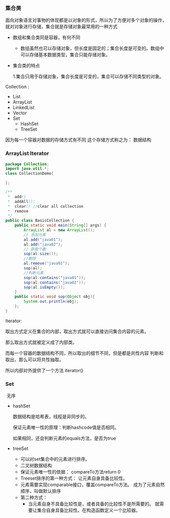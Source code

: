 

### 集合类

面向对象语言对事物的体现都是以对象的形式，所以为了方便对多个对象的操作，就对对象进行存储，集合就是存储对象最常用的一种方式



* 数组和集合类同是容器，有何不同

  * 数组虽然也可以存储对象，但长度是固定的；集合长度是可变的。数组中可以存储基本数据类型，集合只能存储对象。

* 集合类的特点

  1.集合只用于存储对象，集合长度是可变的，集合可以存储不同类型的对象。



Collection :

 * List
  * ArrayList
  * LinkedList
  * Vector
 * Set
    * HashSet
    * TreeSet

因为每一个容器对数据的存储方式有不同 这个存储方式称之为： 数据结构



### ArrayList Iterator

```java
package Collection;
import java.util.*;
class CollectionDemo{

};

/**
 *  add()
 *  addAll();
 *  clear() //clear all collection
 *  remove
 */
public class BasicCollection {
    public static void main(String[] args) {
        ArrayList al = new ArrayList();
        // 添加元素
        al.add("java01");
        al.add("java02");
        // 获取个数
        sop(al.size());
        //删除
        al.remove("java01");
        sop(al);
        //判断元素
        sop(al.contains("java01"));
        sop(al.contains("java02"));
        sop(al.isEmpty());
    }
    public static void sop(Object obj){
        System.out.println(obj);
    };
}
```

Iterator:

取出方式定义在集合的内部，取出方式就可以直接访问集合内容的元素。

那么取出方式就被定义成了内部类。

而每一个容器的数据结构不同，所以取出的细节不同，但是都是共性内容 判断和取出，那么可以将共性抽取。

所以内部对外提供了一个方法 iterator()









### Set

​	无序

* hashSet

  数据结构是哈希表，线程是非同步的。

  保证元素唯一性的原理：判断hashcode值是否相同。

  如果相同，还会判断元素的equals方法，是否为true

* treeSet

  * 可以对set集合中的元素进行排序。
  * 二叉树数据结构
  * 保证元素唯一性的依据： compareTo方法return 0
  * Treeset排序的第一种方式： 让元素自身具备比较性。
  * 元素需要实现comparable接口，覆盖compareTo方法。 成为了元素自然顺序，叫做默认排序
  * 第二种方式：
    * 当元素自身不具备比较性是，或者具备的比较性不是所需要的。 就需要让集合自身具备比较性。在构造函数定义一个比较器。	

  